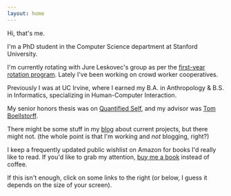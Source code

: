 ```yaml
---
layout: home
---
```

Hi, that's me.

I'm a PhD student in the Computer Science department at Stanford University.

I'm currently rotating with Jure Leskovec's group 
as per the [first-year rotation program](http://cs.stanford.edu/content/first-year-research-rotation-program). 
Lately I've been working on crowd worker cooperatives.

Previously I was at UC Irvine, where I earned my B.A. in Anthropology & B.S. in Informatics, specializing in Human-Computer Interaction.

My senior honors thesis was on [Quantified Self](/presentations/QSThesisFinal.pdf), and my advisor was [Tom Boellstorff](http://faculty.sites.uci.edu/boellstorff/).

There might be some stuff in my [blog](/blog/) about current projects, but there might not. (the whole point is that I'm working and *not* blogging, right?)

I keep a frequently updated public wishlist on Amazon for books I'd really like to read. If you'd like to grab my attention, [buy me a book](//amzn.com/w/26BOYXJ3IHQKJ) instead of coffee.

If this isn't enough, click on some links to the right (or below, I guess it depends on the size of your screen).
